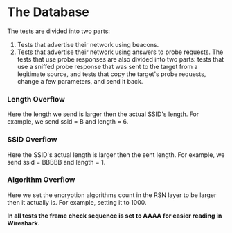 # The Database
The tests are divided into two parts: 
1. Tests that advertise their network using beacons.
2. Tests that advertise their network using answers to probe requests. The tests that use probe responses are also divided into two parts: tests that use a sniffed probe response that was sent to the target from a legitimate source, and tests that copy the target's probe requests, change a few parameters, and send it back.

### Length Overflow
Here the length we send is larger then the actual SSID's length.
For example, we send ssid = B and length = 6.
### SSID Overflow
Here the SSID's actual length is larger then the sent length.
For example, we send ssid = BBBBB and length = 1.
### Algorithm Overflow
Here we set the encryption algorithms count in the RSN layer to be larger then it actually is.
For example, setting it to 1000.

**In all tests the frame check sequence is set to AAAA for easier reading in Wireshark.**
